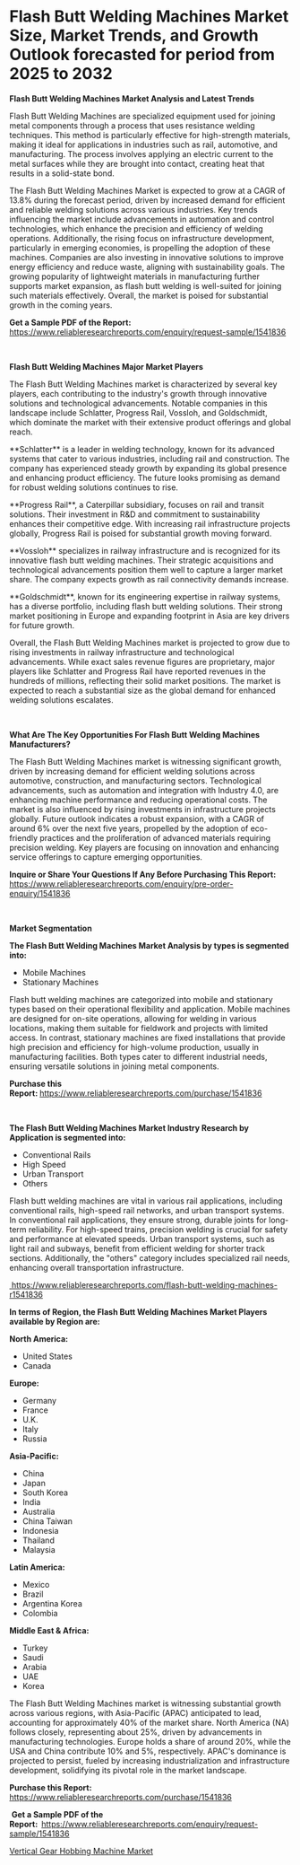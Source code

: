 <p><h1>Flash Butt Welding Machines Market Size, Market Trends, and Growth Outlook forecasted for period from 2025 to 2032</h1></p><p><strong>Flash Butt Welding Machines Market Analysis and Latest Trends</strong></p>
<p><p>Flash Butt Welding Machines are specialized equipment used for joining metal components through a process that uses resistance welding techniques. This method is particularly effective for high-strength materials, making it ideal for applications in industries such as rail, automotive, and manufacturing. The process involves applying an electric current to the metal surfaces while they are brought into contact, creating heat that results in a solid-state bond.</p><p>The Flash Butt Welding Machines Market is expected to grow at a CAGR of 13.8% during the forecast period, driven by increased demand for efficient and reliable welding solutions across various industries. Key trends influencing the market include advancements in automation and control technologies, which enhance the precision and efficiency of welding operations. Additionally, the rising focus on infrastructure development, particularly in emerging economies, is propelling the adoption of these machines. Companies are also investing in innovative solutions to improve energy efficiency and reduce waste, aligning with sustainability goals. The growing popularity of lightweight materials in manufacturing further supports market expansion, as flash butt welding is well-suited for joining such materials effectively. Overall, the market is poised for substantial growth in the coming years.</p></p>
<p><strong>Get a Sample PDF of the Report:&nbsp;</strong> <a href="https://www.reliableresearchreports.com/enquiry/request-sample/1541836?utm_campaign=2513&utm_medium=2&utm_source=Github&utm_content=ia&utm_term=20022025&utm_id=flash-butt-welding-machines">https://www.reliableresearchreports.com/enquiry/request-sample/1541836</a></p>
<p>&nbsp;</p>
<p><strong>Flash Butt Welding Machines Major Market Players</strong></p>
<p><p>The Flash Butt Welding Machines market is characterized by several key players, each contributing to the industry's growth through innovative solutions and technological advancements. Notable companies in this landscape include Schlatter, Progress Rail, Vossloh, and Goldschmidt, which dominate the market with their extensive product offerings and global reach.</p><p>**Schlatter** is a leader in welding technology, known for its advanced systems that cater to various industries, including rail and construction. The company has experienced steady growth by expanding its global presence and enhancing product efficiency. The future looks promising as demand for robust welding solutions continues to rise.</p><p>**Progress Rail**, a Caterpillar subsidiary, focuses on rail and transit solutions. Their investment in R&D and commitment to sustainability enhances their competitive edge. With increasing rail infrastructure projects globally, Progress Rail is poised for substantial growth moving forward.</p><p>**Vossloh** specializes in railway infrastructure and is recognized for its innovative flash butt welding machines. Their strategic acquisitions and technological advancements position them well to capture a larger market share. The company expects growth as rail connectivity demands increase.</p><p>**Goldschmidt**, known for its engineering expertise in railway systems, has a diverse portfolio, including flash butt welding solutions. Their strong market positioning in Europe and expanding footprint in Asia are key drivers for future growth.</p><p>Overall, the Flash Butt Welding Machines market is projected to grow due to rising investments in railway infrastructure and technological advancements. While exact sales revenue figures are proprietary, major players like Schlatter and Progress Rail have reported revenues in the hundreds of millions, reflecting their solid market positions. The market is expected to reach a substantial size as the global demand for enhanced welding solutions escalates.</p></p>
<p>&nbsp;</p>
<p><strong>What Are The Key Opportunities For Flash Butt Welding Machines Manufacturers?</strong></p>
<p><p>The Flash Butt Welding Machines market is witnessing significant growth, driven by increasing demand for efficient welding solutions across automotive, construction, and manufacturing sectors. Technological advancements, such as automation and integration with Industry 4.0, are enhancing machine performance and reducing operational costs. The market is also influenced by rising investments in infrastructure projects globally. Future outlook indicates a robust expansion, with a CAGR of around 6% over the next five years, propelled by the adoption of eco-friendly practices and the proliferation of advanced materials requiring precision welding. Key players are focusing on innovation and enhancing service offerings to capture emerging opportunities.</p></p>
<p><strong>Inquire or Share Your Questions If Any Before Purchasing This Report:</strong> <a href="https://www.reliableresearchreports.com/enquiry/pre-order-enquiry/1541836?utm_campaign=2513&utm_medium=2&utm_source=Github&utm_content=ia&utm_term=20022025&utm_id=flash-butt-welding-machines">https://www.reliableresearchreports.com/enquiry/pre-order-enquiry/1541836</a></p>
<p>&nbsp;</p>
<p><strong>Market Segmentation</strong></p>
<p><strong>The Flash Butt Welding Machines Market Analysis by types is segmented into:</strong></p>
<p><ul><li>Mobile Machines</li><li>Stationary Machines</li></ul></p>
<p><p>Flash butt welding machines are categorized into mobile and stationary types based on their operational flexibility and application. Mobile machines are designed for on-site operations, allowing for welding in various locations, making them suitable for fieldwork and projects with limited access. In contrast, stationary machines are fixed installations that provide high precision and efficiency for high-volume production, usually in manufacturing facilities. Both types cater to different industrial needs, ensuring versatile solutions in joining metal components.</p></p>
<p><strong>Purchase this Report:&nbsp;</strong><a href="https://www.reliableresearchreports.com/purchase/1541836?utm_campaign=2513&utm_medium=2&utm_source=Github&utm_content=ia&utm_term=20022025&utm_id=flash-butt-welding-machines">https://www.reliableresearchreports.com/purchase/1541836</a></p>
<p>&nbsp;</p>
<p><strong>The Flash Butt Welding Machines Market Industry Research by Application is segmented into:</strong></p>
<p><ul><li>Conventional Rails</li><li>High Speed</li><li>Urban Transport</li><li>Others</li></ul></p>
<p><p>Flash butt welding machines are vital in various rail applications, including conventional rails, high-speed rail networks, and urban transport systems. In conventional rail applications, they ensure strong, durable joints for long-term reliability. For high-speed trains, precision welding is crucial for safety and performance at elevated speeds. Urban transport systems, such as light rail and subways, benefit from efficient welding for shorter track sections. Additionally, the "others" category includes specialized rail needs, enhancing overall transportation infrastructure.</p></p>
<p><a href="https://www.reliableresearchreports.com/flash-butt-welding-machines-r1541836?utm_campaign=2513&utm_medium=2&utm_source=Github&utm_content=ia&utm_term=20022025&utm_id=flash-butt-welding-machines">&nbsp;https://www.reliableresearchreports.com/flash-butt-welding-machines-r1541836</a></p>
<p><strong>In terms of Region, the Flash Butt Welding Machines Market Players available by Region are:</strong></p>
<p>
    <p> <strong> North America: </strong>
        <ul>
            <li>United States</li>
            <li>Canada</li>
        </ul>
        </p> 
    <p> <strong> Europe: </strong>
        <ul>
            <li>Germany</li>
            <li>France</li>
            <li>U.K.</li>
            <li>Italy</li>
            <li>Russia</li>
        </ul>
        </p> 
    <p> <strong> Asia-Pacific: </strong>
        <ul>
            <li>China</li>
            <li>Japan</li>
            <li>South Korea</li>
            <li>India</li>
            <li>Australia</li>
            <li>China Taiwan</li>
            <li>Indonesia</li>
            <li>Thailand</li>
            <li>Malaysia</li>
        </ul>
        </p> 
    <p> <strong> Latin America: </strong>
        <ul>
            <li>Mexico</li>
            <li>Brazil</li>
            <li>Argentina Korea</li>
            <li>Colombia</li>
        </ul>
        </p> 
    <p> <strong> Middle East & Africa: </strong>
        <ul>
            <li>Turkey</li>
            <li>Saudi</li>
            <li>Arabia</li>
            <li>UAE</li>
            <li>Korea</li>
        </ul>
    </p>
    </p>
<p><p>The Flash Butt Welding Machines market is witnessing substantial growth across various regions, with Asia-Pacific (APAC) anticipated to lead, accounting for approximately 40% of the market share. North America (NA) follows closely, representing about 25%, driven by advancements in manufacturing technologies. Europe holds a share of around 20%, while the USA and China contribute 10% and 5%, respectively. APAC's dominance is projected to persist, fueled by increasing industrialization and infrastructure development, solidifying its pivotal role in the market landscape.</p></p>
<p><strong>Purchase this Report: </strong><a href="https://www.reliableresearchreports.com/purchase/1541836?utm_campaign=2513&utm_medium=2&utm_source=Github&utm_content=ia&utm_term=20022025&utm_id=flash-butt-welding-machines">https://www.reliableresearchreports.com/purchase/1541836</a></p>
<p>&nbsp;<strong>Get a Sample PDF of the Report:&nbsp;&nbsp;</strong><a href="https://www.reliableresearchreports.com/enquiry/request-sample/1541836?utm_campaign=2513&utm_medium=2&utm_source=Github&utm_content=ia&utm_term=20022025&utm_id=flash-butt-welding-machines">https://www.reliableresearchreports.com/enquiry/request-sample/1541836</a></p>
<p><strong></strong></p>
<p><p><a href="https://github.com/nabadeneme/Market-Research-Report-List-1/blob/main/vertical-gear-hobbing-machine-market.md?utm_campaign=2513&utm_medium=2&utm_source=Github&utm_content=ia&utm_term=20022025&utm_id=flash-butt-welding-machines">Vertical Gear Hobbing Machine Market</a></p></p>